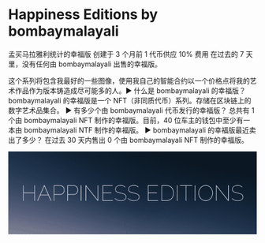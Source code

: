 # Happiness Editions by bombaymalayali

孟买马拉雅利统计的幸福版
创建于 3 个月前
1 代币供应
10% 费用
在过去的 7 天里，没有任何由 bombaymalayali 出售的幸福版。

这个系列将包含我最好的一些图像，使用我自己的智能合约以一个价格点将我的艺术作品作为版本铸造成尽可能多的人。▶ 什么是 bombaymalayali 的幸福版？
bombaymalayali 的幸福版是一个 NFT（非同质代币）系列。存储在区块链上的数字艺术品集合。
▶ 有多少个由 bombaymalayali 代币发行的幸福版？
总共有 1 个由 bombaymalayali NFT 制作的幸福版。目前，40 位车主的钱包中至少有一本由 bombaymalayali NTF 制作的幸福版。
▶ bombaymalayali 的幸福版最近卖出了多少？
在过去 30 天内售出 0 个由 bombaymalayali NFT 制作的幸福版。

![NFT](unnamed.png)
